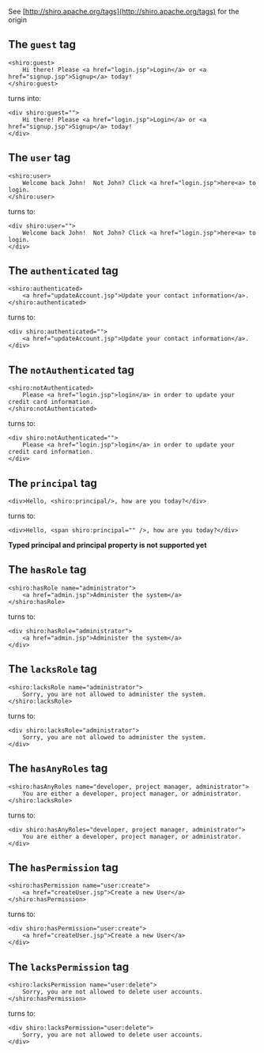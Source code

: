 See [http://shiro.apache.org/tags](http://shiro.apache.org/tags) for the origin

## The `guest` tag
    <shiro:guest>
        Hi there! Please <a href="login.jsp">Login</a> or <a href="signup.jsp">Signup</a> today!
    </shiro:guest>

turns into:

    <div shiro:guest="">
        Hi there! Please <a href="login.jsp">Login</a> or <a href="signup.jsp">Signup</a> today!
    </div>

## The `user` tag
    <shiro:user>
        Welcome back John!  Not John? Click <a href="login.jsp">here<a> to login.
    </shiro:user>

turns to:

    <div shiro:user="">
        Welcome back John!  Not John? Click <a href="login.jsp">here<a> to login.
    </div>

## The `authenticated` tag
    <shiro:authenticated>
        <a href="updateAccount.jsp">Update your contact information</a>.
    </shiro:authenticated>

turns to:

    <div shiro:authenticated="">
        <a href="updateAccount.jsp">Update your contact information</a>.
    </div>

## The `notAuthenticated` tag
    <shiro:notAuthenticated>
        Please <a href="login.jsp">login</a> in order to update your credit card information.
    </shiro:notAuthenticated>

turns to:

    <div shiro:notAuthenticated="">
        Please <a href="login.jsp">login</a> in order to update your credit card information.
    </div>

## The `principal` tag
    <div>Hello, <shiro:principal/>, how are you today?</div>

turns to:

    <div>Hello, <span shiro:principal="" />, how are you today?</div>

**Typed principal and principal property is not supported yet**

## The `hasRole` tag
    <shiro:hasRole name="administrator">
        <a href="admin.jsp">Administer the system</a>
    </shiro:hasRole>

turns to:

    <div shiro:hasRole="administrator">
        <a href="admin.jsp">Administer the system</a>
    </div>

## The `lacksRole` tag
    <shiro:lacksRole name="administrator">
        Sorry, you are not allowed to administer the system.
    </shiro:lacksRole>

turns to:

    <div shiro:lacksRole="administrator">
        Sorry, you are not allowed to administer the system.
    </div>

## The `hasAnyRoles` tag
    <shiro:hasAnyRoles name="developer, project manager, administrator">
        You are either a developer, project manager, or administrator.
    </shiro:lacksRole>

turns to:

    <div shiro:hasAnyRoles="developer, project manager, administrator">
        You are either a developer, project manager, or administrator.
    </div>

## The `hasPermission` tag
    <shiro:hasPermission name="user:create">
        <a href="createUser.jsp">Create a new User</a>
    </shiro:hasPermission>

turns to:

    <div shiro:hasPermission="user:create">
        <a href="createUser.jsp">Create a new User</a>
    </div>

## The `lacksPermission` tag
    <shiro:lacksPermission name="user:delete">
        Sorry, you are not allowed to delete user accounts.
    </shiro:hasPermission>

turns to:

    <div shiro:lacksPermission="user:delete">
        Sorry, you are not allowed to delete user accounts.
    </div>
